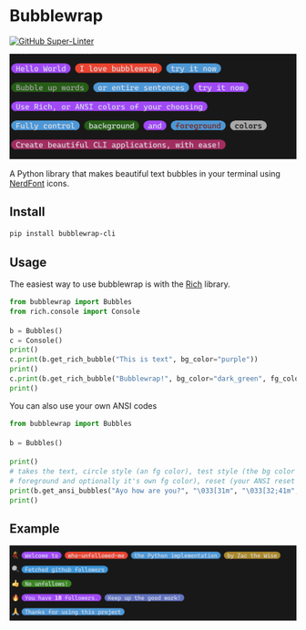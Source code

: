 # Bubblewrap
[![GitHub Super-Linter](https://github.com/TechWiz-3/bubblewrap/workflows/Lint%20Code%20Base/badge.svg)](https://github.com/marketplace/actions/super-linter)

<img src="https://raw.githubusercontent.com/TechWiz-3/bubblewrap/main/media/example.png" alt="bubbles" width="650"> 

A Python library that makes beautiful text bubbles in your terminal using [NerdFont](https://www.nerdfonts.com/) icons.  

## Install
```sh
pip install bubblewrap-cli
```

## Usage

The easiest way to use bubblewrap is with the [Rich](https://github.com/Textualize/rich) library.  
```py
from bubblewrap import Bubbles
from rich.console import Console

b = Bubbles()
c = Console()
print()
c.print(b.get_rich_bubble("This is text", bg_color="purple"))
print()
c.print(b.get_rich_bubble("Bubblewrap!", bg_color="dark_green", fg_color="grey66"))
print()
```

You can also use your own ANSI codes

```py
from bubblewrap import Bubbles

b = Bubbles()

print()
# takes the text, circle style (an fg color), test style (the bg color same as fg color
# foreground and optionally it's own fg color), reset (your ANSI reset sequence)
print(b.get_ansi_bubbles("Ayo how are you?", "\033[31m", "\033[32;41m", "\033[0m"))
print()
```

## Example
![bubbles](https://raw.githubusercontent.com/TechWiz-3/bubblewrap/main/media/bubbles.png)
